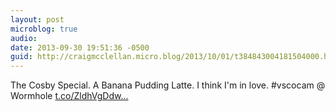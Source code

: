 ```yaml
---
layout: post
microblog: true
audio: 
date: 2013-09-30 19:51:36 -0500
guid: http://craigmcclellan.micro.blog/2013/10/01/t384843004181504000.html
---
```

The Cosby Special. A Banana Pudding Latte. I think I'm in love. #vscocam @ Wormhole [t.co/ZldhVgDdw...](http://t.co/ZldhVgDdwn)
